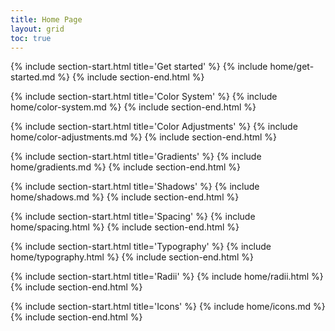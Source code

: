 ```yaml
---
title: Home Page
layout: grid
toc: true
---
```


{% include section-start.html title='Get started' %}
{% include home/get-started.md %}
{% include section-end.html %}

{% include section-start.html title='Color System' %}
{% include home/color-system.md %}
{% include section-end.html %}

{% include section-start.html title='Color Adjustments' %}
{% include home/color-adjustments.md %}
{% include section-end.html %}

{% include section-start.html title='Gradients' %}
{% include home/gradients.md %}
{% include section-end.html %}

{% include section-start.html title='Shadows' %}
{% include home/shadows.md %}
{% include section-end.html %}

{% include section-start.html title='Spacing' %}
{% include home/spacing.html %}
{% include section-end.html %}

{% include section-start.html title='Typography' %}
{% include home/typography.html %}
{% include section-end.html %}

{% include section-start.html title='Radii' %}
{% include home/radii.html %}
{% include section-end.html %}

{% include section-start.html title='Icons' %}
{% include home/icons.md %}
{% include section-end.html %}